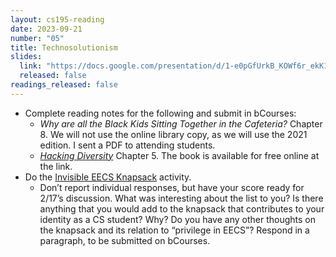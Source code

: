 ```yaml
---
layout: cs195-reading
date: 2023-09-21
number: "05"
title: Technosolutionism
slides:
  link: "https://docs.google.com/presentation/d/1-e0pGfUrkB_KOWf6r_ekK1sGGo7Nh0I5fTRQFwHqYl8/edit#slide=id.p"
  released: false
readings_released: false
---
```


- Complete reading notes for the following and submit in bCourses:
  - *Why are all the Black Kids Sitting Together in the Cafeteria?* Chapter 8.
    We will not use the online library copy, as we will use the 2021 edition.
    I sent a PDF to attending students.
  - [*Hacking Diversity*](https://muse.jhu.edu/book/77375) Chapter 5. The book
    is available for free online at the link.
- Do the
  [Invisible EECS Knapsack](https://docs.google.com/document/d/1_mbxguycaOqPRnHDCJ5vDEk5UutxSFgSZmqgVblOFHE/edit)
  activity.
  - Don’t report individual responses, but have your score ready for 2/17’s
    discussion. What was interesting about the list to you? Is there anything
    that you would add to the knapsack that contributes to your identity as a
    CS student? Why? Do you have any other thoughts on the knapsack and its
    relation to “privilege in EECS”? Respond in a paragraph, to be submitted on
    bCourses.
